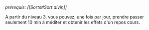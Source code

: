 *prérequis: [[Sorts#Sort divin]]*

A partir du niveau 3, vous pouvez, une fois par jour, prendre passer seulement 10 min à méditer et obtenir les effets d'un repos cours.